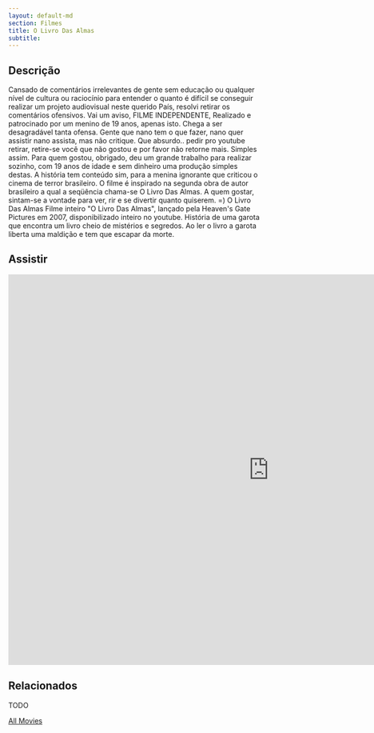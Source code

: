 ```yaml
---
layout: default-md
section: Filmes
title: O Livro Das Almas
subtitle: 
---
```


## Descrição
Cansado de comentários irrelevantes de gente sem educação ou qualquer nível de cultura ou raciocínio para entender o quanto é difícil se conseguir realizar um projeto audiovisual neste querido País, resolvi retirar os comentários ofensivos. Vai um aviso, FILME INDEPENDENTE, Realizado e patrocinado por um menino de 19 anos, apenas isto. Chega a ser desagradável tanta ofensa. Gente que nano tem o que fazer, nano quer assistir nano assista, mas não critique. Que absurdo.. pedir pro youtube retirar, retire-se você que não gostou e por favor não retorne mais. Simples assim. Para quem gostou, obrigado, deu um grande trabalho para realizar sozinho, com 19 anos de idade e sem dinheiro uma produção simples destas. A história tem conteúdo sim, para a menina ignorante que criticou o cinema de terror brasileiro. O filme é inspirado na segunda obra de autor brasileiro a qual a seqüência chama-se O Livro Das Almas. A quem gostar, sintam-se a vontade para ver, rir e se divertir quanto quiserem. =) O Livro Das Almas Filme inteiro "O Livro Das Almas", lançado pela Heaven's Gate Pictures em 2007, disponibilizado inteiro no youtube. História de uma garota que encontra um livro cheio de mistérios e segredos. Ao ler o livro a garota liberta uma maldição e tem que escapar da morte.


## Assistir
<iframe width="1041" height="781" src="https://www.youtube.com/embed/zX3QLzKbQew?list=PLLrr0sD-lN7GJKIh8IQsyB7nortnRjoNW" frameborder="0" allow="accelerometer; autoplay; encrypted-media; gyroscope; picture-in-picture" allowfullscreen></iframe>

## Relacionados
TODO


<a href="/movies" class="button">All Movies</a>